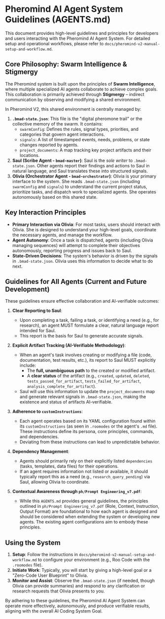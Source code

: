 # Pheromind AI Agent System Guidelines (AGENTS.md)

This document provides high-level guidelines and principles for developers and users interacting with the Pheromind AI Agent System. For detailed setup and operational workflows, please refer to `docs/pheromind-v2-manual-setup-and-workflow.md`.

## Core Philosophy: Swarm Intelligence & Stigmergy

The Pheromind system is built upon the principles of **Swarm Intelligence**, where multiple specialized AI agents collaborate to achieve complex goals. This collaboration is primarily achieved through **Stigmergy** – indirect communication by observing and modifying a shared environment.

In Pheromind V2, this shared environment is centrally managed by:

1.  **`.bmad-state.json`**: This file is the "digital pheromone trail" or the collective memory of the swarm. It contains:
    *   `swarmConfig`: Defines the rules, signal types, priorities, and categories that govern agent interactions.
    *   `signals`: A list of timestamped events, needs, problems, or state changes reported by agents.
    *   `project_documents`: A map tracking key project artifacts and their locations.
2.  **Saul (Scribe Agent - `bmad-master`)**: Saul is the *sole writer* to `.bmad-state.json`. Other agents report their findings and actions to Saul in natural language, and Saul translates these into structured signals.
3.  **Olivia (Orchestrator Agent - `bmad-orchestrator`)**: Olivia is your primary interface to the system. She reads `.bmad-state.json` (including `swarmConfig` and `signals`) to understand the current project status, prioritize tasks, and dispatch work to specialized agents. She operates autonomously based on this shared state.

## Key Interaction Principles

*   **Primary Interaction via Olivia**: For most tasks, users should interact with Olivia. She is designed to understand your high-level goals, coordinate the necessary agents, and manage the workflow.
*   **Agent Autonomy**: Once a task is dispatched, agents (including Olivia managing sequences) will attempt to complete their objectives autonomously, reporting progress and issues back to Saul.
*   **State-Driven Decisions**: The system's behavior is driven by the signals in `.bmad-state.json`. Olivia uses this information to decide what to do next.

## Guidelines for All Agents (Current and Future Development)

These guidelines ensure effective collaboration and AI-verifiable outcomes:

1.  **Clear Reporting to Saul**:
    *   Upon completing a task, failing a task, or identifying a need (e.g., for research), an agent MUST formulate a clear, natural language report intended for Saul.
    *   This report is the basis for Saul to generate accurate signals.

2.  **Explicit Artifact Tracking (AI-Verifiable Methodology)**:
    *   When an agent's task involves creating or modifying a file (code, documentation, test results, etc.), its report to Saul MUST explicitly include:
        *   The **full, unambiguous path** to the created or modified artifact.
        *   A **clear status** of the artifact (e.g., `created`, `updated`, `deleted`, `tests_passed_for_artifact`, `tests_failed_for_artifact`, `analysis_complete_for_artifact`).
    *   Saul will use this information to update the `project_documents` map and generate relevant signals in `.bmad-state.json`, making the existence and status of artifacts AI-verifiable.

3.  **Adherence to `customInstructions`**:
    *   Each agent operates based on its YAML configuration found within its `customInstructions` (as seen in `.roomodes` or the agent's `.md` file). These instructions define its persona, core principles, commands, and dependencies.
    *   Deviating from these instructions can lead to unpredictable behavior.

4.  **Dependency Management**:
    *   Agents should primarily rely on their explicitly listed `dependencies` (tasks, templates, data files) for their operations.
    *   If an agent requires information not listed or available, it should typically report this as a need (e.g., `research_query_pending`) via Saul, allowing Olivia to coordinate.

5.  **Contextual Awareness through `ph/Prompt Engineering_v7.pdf`**:
    *   While this `AGENTS.md` provides general guidelines, the principles outlined in `ph/Prompt Engineering_v7.pdf` (Role, Context, Instruction, Output Format) are foundational to how each agent is designed and should be considered when extending the system or developing new agents. The existing agent configurations aim to embody these principles.

## Using the System

1.  **Setup**: Follow the instructions in `docs/pheromind-v2-manual-setup-and-workflow.md` to configure your environment (e.g., Roo Code with the `.roomodes` file).
2.  **Initiate Work**: Typically, you will start by giving a high-level goal or a "Zero-Code User Blueprint" to Olivia.
3.  **Monitor and Assist**: Observe the `.bmad-state.json` (if needed, though Olivia can provide summaries) and respond to any clarification or research requests that Olivia presents to you.

By adhering to these guidelines, the Pheromind AI Agent System can operate more effectively, autonomously, and produce verifiable results, aligning with the overall AI Coding System Goal.
